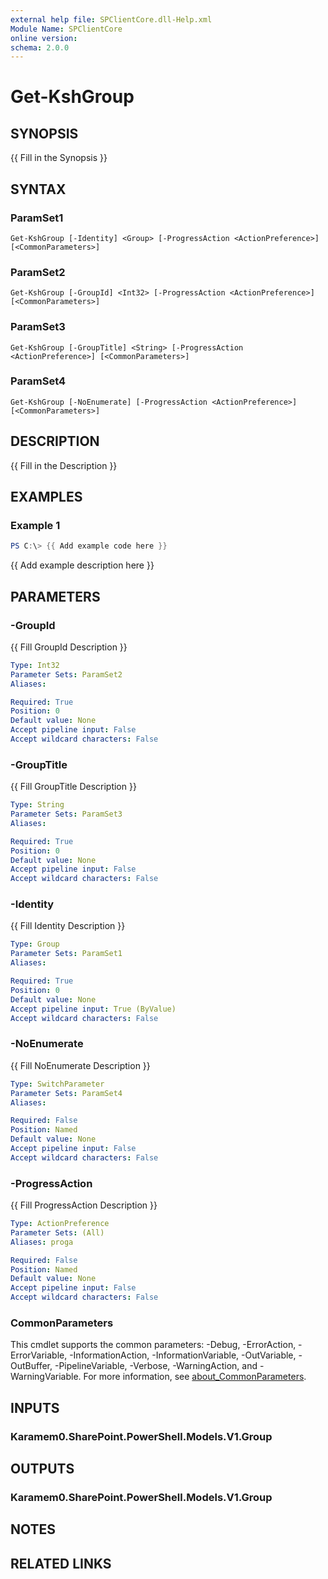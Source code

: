 ```yaml
---
external help file: SPClientCore.dll-Help.xml
Module Name: SPClientCore
online version:
schema: 2.0.0
---
```


# Get-KshGroup

## SYNOPSIS
{{ Fill in the Synopsis }}

## SYNTAX

### ParamSet1
```
Get-KshGroup [-Identity] <Group> [-ProgressAction <ActionPreference>] [<CommonParameters>]
```

### ParamSet2
```
Get-KshGroup [-GroupId] <Int32> [-ProgressAction <ActionPreference>] [<CommonParameters>]
```

### ParamSet3
```
Get-KshGroup [-GroupTitle] <String> [-ProgressAction <ActionPreference>] [<CommonParameters>]
```

### ParamSet4
```
Get-KshGroup [-NoEnumerate] [-ProgressAction <ActionPreference>] [<CommonParameters>]
```

## DESCRIPTION
{{ Fill in the Description }}

## EXAMPLES

### Example 1
```powershell
PS C:\> {{ Add example code here }}
```

{{ Add example description here }}

## PARAMETERS

### -GroupId
{{ Fill GroupId Description }}

```yaml
Type: Int32
Parameter Sets: ParamSet2
Aliases:

Required: True
Position: 0
Default value: None
Accept pipeline input: False
Accept wildcard characters: False
```

### -GroupTitle
{{ Fill GroupTitle Description }}

```yaml
Type: String
Parameter Sets: ParamSet3
Aliases:

Required: True
Position: 0
Default value: None
Accept pipeline input: False
Accept wildcard characters: False
```

### -Identity
{{ Fill Identity Description }}

```yaml
Type: Group
Parameter Sets: ParamSet1
Aliases:

Required: True
Position: 0
Default value: None
Accept pipeline input: True (ByValue)
Accept wildcard characters: False
```

### -NoEnumerate
{{ Fill NoEnumerate Description }}

```yaml
Type: SwitchParameter
Parameter Sets: ParamSet4
Aliases:

Required: False
Position: Named
Default value: None
Accept pipeline input: False
Accept wildcard characters: False
```

### -ProgressAction
{{ Fill ProgressAction Description }}

```yaml
Type: ActionPreference
Parameter Sets: (All)
Aliases: proga

Required: False
Position: Named
Default value: None
Accept pipeline input: False
Accept wildcard characters: False
```

### CommonParameters
This cmdlet supports the common parameters: -Debug, -ErrorAction, -ErrorVariable, -InformationAction, -InformationVariable, -OutVariable, -OutBuffer, -PipelineVariable, -Verbose, -WarningAction, and -WarningVariable. For more information, see [about_CommonParameters](http://go.microsoft.com/fwlink/?LinkID=113216).

## INPUTS

### Karamem0.SharePoint.PowerShell.Models.V1.Group
## OUTPUTS

### Karamem0.SharePoint.PowerShell.Models.V1.Group
## NOTES

## RELATED LINKS

